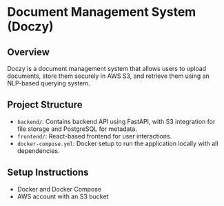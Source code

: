 # Document Management System (Doczy)

## Overview
Doczy is a document management system that allows users to upload documents, store them securely in AWS S3, and retrieve them using an NLP-based querying system. 

## Project Structure
- `backend/`: Contains backend API using FastAPI, with S3 integration for file storage and PostgreSQL for metadata.
- `frontend/`: React-based frontend for user interactions.
- `docker-compose.yml`: Docker setup to run the application locally with all dependencies.

## Setup Instructions
- Docker and Docker Compose
- AWS account with an S3 bucket


